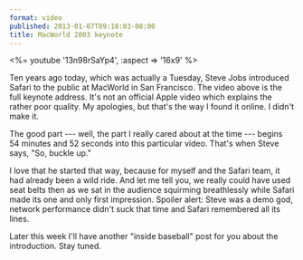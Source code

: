 ```yaml
---
format: video
published: 2013-01-07T09:18:03-08:00
title: MacWorld 2003 keynote
---
```

<%= youtube '13n98rSaYp4', :aspect => '16x9' %>

Ten years ago today, which was actually a Tuesday, Steve Jobs introduced Safari to the public at MacWorld in San Francisco. The video above is the full keynote address. It's not an official Apple video which explains the rather poor quality. My apologies, but that's the way I found it online. I didn't make it.

The good part --- well, the part I really cared about at the time --- begins 54 minutes and 52 seconds into this particular video. That's when Steve says, "So, buckle up."

I love that he started that way, because for myself and the Safari team, it had already been a wild ride. And let me tell you, we really could have used seat belts then as we sat in the audience squirming breathlessly while Safari made its one and only first impression. Spoiler alert: Steve was a demo god, network performance didn't suck that time and Safari remembered all its lines.

Later this week I'll have another "inside baseball" post for you about the introduction. Stay tuned.
